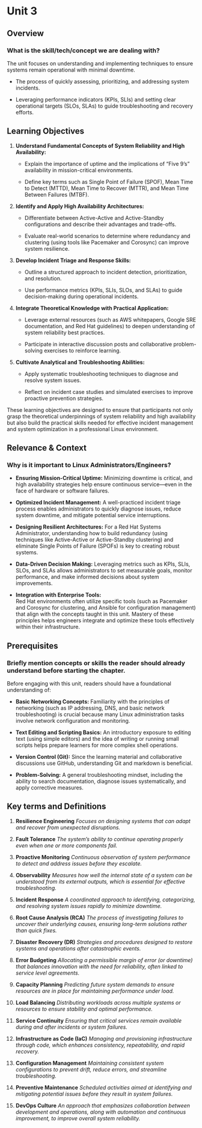 # Unit 3

## Overview

### What is the skill/tech/concept we are dealing with?
The unit focuses on understanding and implementing techniques to ensure systems remain operational with minimal downtime.
- The process of quickly assessing, prioritizing, and addressing system incidents.

- Leveraging performance indicators (KPIs, SLIs) and setting clear operational targets (SLOs, SLAs) to guide troubleshooting and recovery efforts.

## Learning Objectives
1. **Understand Fundamental Concepts of System Reliability and High Availability:**
   - Explain the importance of uptime and the implications of “Five 9’s” availability in mission-critical environments.
   
   - Define key terms such as Single Point of Failure (SPOF), Mean Time to Detect (MTTD), Mean Time to Recover (MTTR), and Mean Time Between Failures (MTBF).

2. **Identify and Apply High Availability Architectures:**
   - Differentiate between Active-Active and Active-Standby configurations and describe their advantages and trade-offs.
   
   - Evaluate real-world scenarios to determine where redundancy and clustering (using tools like Pacemaker and Corosync) can improve system resilience.

3. **Develop Incident Triage and Response Skills:**
   - Outline a structured approach to incident detection, prioritization, and resolution.
   
   - Use performance metrics (KPIs, SLIs, SLOs, and SLAs) to guide decision-making during operational incidents.
   
4. **Integrate Theoretical Knowledge with Practical Application:**
   - Leverage external resources (such as AWS whitepapers, Google SRE documentation, and Red Hat guidelines) to deepen understanding of system reliability best practices.
   
   - Participate in interactive discussion posts and collaborative problem-solving exercises to reinforce learning.

5. **Cultivate Analytical and Troubleshooting Abilities:**
   - Apply systematic troubleshooting techniques to diagnose and resolve system issues.
   
   - Reflect on incident case studies and simulated exercises to improve proactive prevention strategies.


These learning objectives are designed to ensure that participants not only grasp the theoretical underpinnings of system reliability and high availability but also build the practical skills needed for effective incident management and system optimization in a professional Linux environment.

## Relevance & Context

### Why is it important to Linux Administrators/Engineers?
- **Ensuring Mission-Critical Uptime:**
  Minimizing downtime is critical, and high availability strategies help ensure continuous service—even in the face of hardware or software failures.

- **Optimized Incident Management:**
  A well-practiced incident triage process enables administrators to quickly diagnose issues, reduce system downtime, and mitigate potential service interruptions. 
  
- **Designing Resilient Architectures:**
  For a Red Hat Systems Administrator, understanding how to build redundancy (using techniques like Active-Active or Active-Standby clustering) and eliminate Single Points of Failure (SPOFs) is key to creating robust systems.
  
- **Data-Driven Decision Making:**
  Leveraging metrics such as KPIs, SLIs, SLOs, and SLAs allows administrators to set measurable goals, monitor performance, and make informed decisions about system improvements. 
  
- **Integration with Enterprise Tools:**  
  Red Hat environments often utilize specific tools (such as Pacemaker and Corosync for clustering, and Ansible for configuration management) that align with the concepts taught in this unit. Mastery of these principles helps engineers integrate and optimize these tools effectively within their infrastructure.

## Prerequisites

### Briefly mention concepts or skills the reader should already understand before starting the chapter.
Before engaging with this unit, readers should have a foundational understanding of:
- **Basic Networking Concepts:** Familiarity with the principles of networking (such as IP addressing, DNS, and basic network troubleshooting) is crucial because many Linux administration tasks involve network configuration and monitoring.

- **Text Editing and Scripting Basics:** An introductory exposure to editing text (using simple editors) and the idea of writing or running small scripts helps prepare learners for more complex shell operations.

- **Version Control (Git):** Since the learning material and collaborative discussions use GitHub, understanding Git and markdown is beneficial.

- **Problem-Solving:** A general troubleshooting mindset, including the ability to search documentation, diagnose issues systematically, and apply corrective measures.

## Key terms and Definitions

1. **Resilience Engineering**
   *Focuses on designing systems that can adapt and recover from unexpected disruptions.*

2. **Fault Tolerance**
   *The system’s ability to continue operating properly even when one or more components fail.*

3. **Proactive Monitoring**
   *Continuous observation of system performance to detect and address issues before they escalate.*

4. **Observability**
   *Measures how well the internal state of a system can be understood from its external outputs, which is essential for effective troubleshooting.*

5. **Incident Response**
   *A coordinated approach to identifying, categorizing, and resolving system issues rapidly to minimize downtime.*

6. **Root Cause Analysis (RCA)**
   *The process of investigating failures to uncover their underlying causes, ensuring long-term solutions rather than quick fixes.*

7. **Disaster Recovery (DR)**
   *Strategies and procedures designed to restore systems and operations after catastrophic events.*

8. **Error Budgeting**
   *Allocating a permissible margin of error (or downtime) that balances innovation with the need for reliability, often linked to service level agreements.*

9. **Capacity Planning**
   *Predicting future system demands to ensure resources are in place for maintaining performance under load.*

10. **Load Balancing**
    *Distributing workloads across multiple systems or resources to ensure stability and optimal performance.*
    
11. **Service Continuity**
    *Ensuring that critical services remain available during and after incidents or system failures.*

12. **Infrastructure as Code (IaC)**
    *Managing and provisioning infrastructure through code, which enhances consistency, repeatability, and rapid recovery.*

13. **Configuration Management**
    *Maintaining consistent system configurations to prevent drift, reduce errors, and streamline troubleshooting.*

14. **Preventive Maintenance**
    *Scheduled activities aimed at identifying and mitigating potential issues before they result in system failures.*

15. **DevOps Culture**
    *An approach that emphasizes collaboration between development and operations, along with automation and continuous improvement, to improve overall system reliability.*
